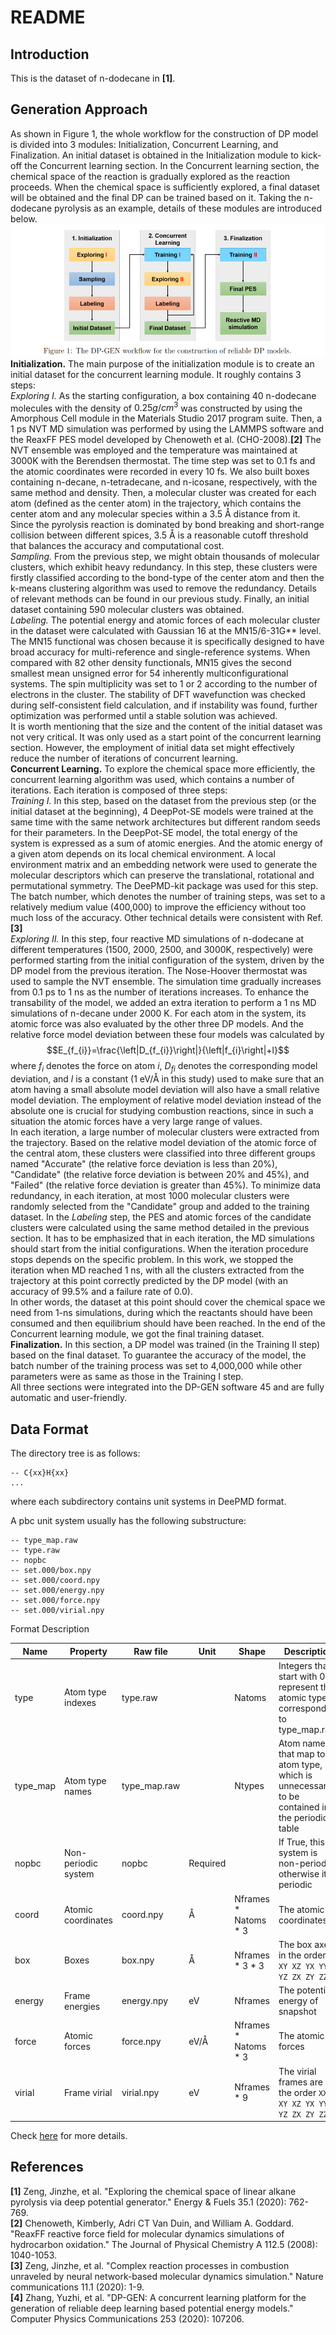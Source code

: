 # README

## Introduction

This is the dataset of n-dodecane in **[1]**. 

## Generation Approach
As shown in Figure 1, the whole workflow for the construction of DP model is divided into 3 modules: Initialization, Concurrent Learning, and Finalization. An initial dataset is obtained in the Initialization module to kick-off the Concurrent learning section. In the Concurrent learning section, the chemical space of the reaction is gradually explored as the reaction proceeds. When the chemical space is sufficiently explored, a final dataset will be obtained and the final DP can be trained based on it. Taking the n-dodecane pyrolysis as an example, details of these modules are introduced below.  
![](figs/Fig1.png)  
**Initialization.** The main purpose of the initialization module is to create an initial dataset for the concurrent learning module. It roughly contains 3 steps:  
*Exploring I.* As the starting configuration, a box containing 40 n-dodecane molecules with the density of $0.25g/cm^3$ was constructed by using the Amorphous Cell module in the Materials Studio 2017 program suite. Then, a 1 ps NVT MD simulation was performed by using the LAMMPS software and the ReaxFF PES model developed by Chenoweth et al. (CHO-2008).**[2]** The NVT ensemble was employed and the temperature was maintained at 3000K with the Berendsen thermostat. The time step was set to 0.1 fs and the atomic coordinates were recorded in every 10 fs. We also built boxes containing n-decane, n-tetradecane, and n-icosane, respectively, with the same method and density. Then, a molecular cluster was created for each atom (defined as the center atom) in the trajectory, which contains the center atom and any molecular species within a 3.5 Å distance from it. Since the pyrolysis reaction is dominated by bond breaking and short-range collision between different spices, 3.5 Å is a reasonable cutoff threshold that balances the accuracy and computational cost.  
*Sampling.* From the previous step, we might obtain thousands of molecular clusters, which exhibit heavy redundancy. In this step, these clusters were firstly classified according to the bond-type of the center atom and then the k-means clustering algorithm was used to remove the redundancy. Details of relevant methods can be found in our previous study. Finally, an initial dataset containing 590 molecular clusters was obtained.  
*Labeling.* The potential energy and atomic forces of each molecular cluster in the dataset were calculated with Gaussian 16 at the MN15/6-31G** level. The MN15 functional was chosen because it is specifically designed to have broad accuracy for multi-reference and single-reference systems. When compared with 82 other density functionals, MN15 gives the second smallest mean unsigned error for 54 inherently multiconfigurational systems. The spin multiplicity was set to 1 or 2 according to the number of electrons in the cluster. The stability of DFT wavefunction was checked during self-consistent field calculation, and if instability was found, further optimization was performed until a stable solution was achieved.  
It is worth mentioning that the size and the content of the initial dataset was not very critical. It was only used as a start point of the concurrent learning section. However, the employment of initial data set might effectively reduce the number of iterations of concurrent learning.  
**Concurrent Learning.** To explore the chemical space more efficiently, the concurrent learning algorithm was used, which contains a number of iterations. Each iteration is composed of three steps:  
*Training I.* In this step, based on the dataset from the previous step (or the initial dataset at the beginning), 4 DeepPot-SE models were trained at the same time with the same network architectures but different random seeds for their parameters. In the DeepPot-SE model, the total energy of the system is expressed as a sum of atomic energies. And the atomic energy of a given atom depends on its local chemical environment. A local environment matrix and an embedding network were used to generate the molecular descriptors which can preserve the translational, rotational and permutational symmetry. The DeePMD-kit package was used for this step. The batch number, which denotes the number of training steps, was set to a relatively medium value (400,000) to improve the efficiency without too much loss of the accuracy. Other technical details were consistent with Ref. **[3]**  
*Exploring II.* In this step, four reactive MD simulations of n-dodecane at different temperatures (1500, 2000, 2500, and 3000K, respectively) were performed starting from the initial configuration of the system, driven by the DP model from the previous iteration. The Nose-Hoover thermostat was used to sample the NVT ensemble. The simulation time gradually increases from 0.1 ps to 1 ns as the number of iterations increases. To enhance the transability of the model, we added an extra iteration to perform a 1 ns MD simulations of n-decane under 2000 K. For each atom in the system, its atomic force was also evaluated by the other three DP models. And the relative force model deviation between these four models was calculated by $$E_{f_{i}}=\frac{\left|D_{f_{i}}\right|}{\left|f_{i}\right|+l}$$
where $f_i$ denotes the force on atom $i$, $D_{fi}$ denotes the corresponding model deviation, and $l$ is a constant (1 eV/Å in this study) used to make sure that an atom having a small absolute model deviation will also have a small relative model deviation. The employment of relative model deviation instead of the absolute one is crucial for studying combustion reactions, since in such a situation the atomic forces have a very large range of values.  
In each iteration, a large number of molecular clusters were extracted from the trajectory. Based on the relative model deviation of the atomic force of the central atom, these clusters were classified into three different groups named "Accurate" (the relative force deviation is less than 20%), "Candidate" (the relative force deviation is between 20% and 45%), and "Failed" (the relative force deviation is greater than 45%). To minimize data redundancy, in each iteration, at most 1000 molecular clusters were randomly selected from the "Candidate" group and added to the training dataset.
In the *Labeling* step, the PES and atomic forces of the candidate clusters were calculated using the same method detailed in the previous section. It has to be emphasized that in each iteration, the MD simulations should start from the initial configurations. When the iteration procedure stops depends on the specific problem. In this work, we stopped the iteration when MD reached 1 ns, with all the clusters extracted from the trajectory at this point correctly predicted by the DP model (with an accuracy of 99.5% and a failure rate of 0.0).  
In other words, the dataset at this point should cover the chemical space we need from 1-ns simulations, during which the reactants should have been consumed and then equilibrium should have been reached. In the end of the Concurrent learning module, we got the final training dataset.  
**Finalization.** In this section, a DP model was trained (in the Training II step) based on the final dataset. To guarantee the accuracy of the model, the batch number of the training process was set to 4,000,000 while other parameters were as same as those in the Training I step.  
All three sections were integrated into the DP-GEN software 45 and are fully automatic and user-friendly.  

## Data Format

The directory tree is as follows:

```
-- C{xx}H{xx}
...
```

where each subdirectory contains unit systems in DeePMD format.

A pbc unit system usually has the following substructure:

```
-- type_map.raw
-- type.raw
-- nopbc
-- set.000/box.npy
-- set.000/coord.npy
-- set.000/energy.npy
-- set.000/force.npy
-- set.000/virial.npy
```

Format Description

| Name     | Property           | Raw file     | Unit | Shape                  | Description                                                  |
| -------- | ------------------ | ------------ | ---- | ---------------------- | ------------------------------------------------------------ |
| type     | Atom type indexes  | type.raw     |      | Natoms                 | Integers that start with 0, represent the atomic type corresponding to type_map.raw |
| type_map | Atom type names    | type_map.raw |      | Ntypes                 | Atom names that map to atom type, which is unnecessart to be contained in the periodic table |
| nopbc    | Non-periodic system| nopbc        |Required|                      |If True, this system is non-periodic; otherwise it's periodic |
| coord    | Atomic coordinates | coord.npy    | Å    | Nframes \* Natoms \* 3 | The atomic coordinates                                       |
| box      | Boxes              | box.npy      | Å    | Nframes \* 3 \* 3      | The box axes in the order `XX XY XZ YX YY YZ ZX ZY ZZ`       |
| energy   | Frame energies     | energy.npy   | eV   | Nframes                | The potential energy of snapshot                             |
| force    | Atomic forces      | force.npy    | eV/Å | Nframes \* Natoms \* 3 | The atomic forces                                            |
| virial   | Frame virial       | virial.npy   | eV   | Nframes * 9            | The virial frames are in the order `XX XY XZ YX YY YZ ZX ZY ZZ` |

Check [here](https://github.com/deepmodeling/deepmd-kit/blob/master/doc/data/system.md) for more details.

## References
**[1]** Zeng, Jinzhe, et al. "Exploring the chemical space of linear alkane pyrolysis via deep potential generator." Energy & Fuels 35.1 (2020): 762-769.  
**[2]** Chenoweth, Kimberly, Adri CT Van Duin, and William A. Goddard. "ReaxFF reactive force field for molecular dynamics simulations of hydrocarbon oxidation." The Journal of Physical Chemistry A 112.5 (2008): 1040-1053.  
**[3]** Zeng, Jinzhe, et al. "Complex reaction processes in combustion unraveled by neural network-based molecular dynamics simulation." Nature communications 11.1 (2020): 1-9.  
**[4]** Zhang, Yuzhi, et al. "DP-GEN: A concurrent learning platform for the generation of reliable deep learning based potential energy models." Computer Physics Communications 253 (2020): 107206.


